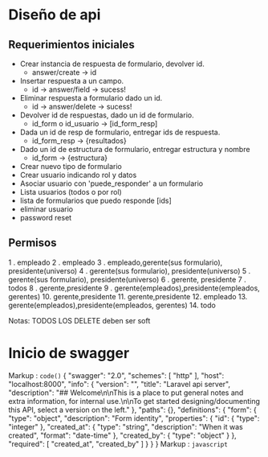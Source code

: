 # Diseño de api


## Requerimientos iniciales
- Crear instancia de respuesta de formulario, devolver id. 
    + answer/create -> id
- Insertar respuesta a un campo.  
    + id -> answer/field  -> sucess!
- Eliminar respuesta a formulario dado un id. 
    + id -> answer/delete -> sucess!
- Devolver id de respuestas, dado un id de formulario.
    + id_form o id_usuario -> [id_form_resp]
- Dada un id de resp de formulario, entregar ids de respuesta.
    +  id_form_resp -> {resultados}
- Dado un id de estructura de formulario, entregar estructura y nombre
    + id_form -> {estructura}
- Crear nuevo tipo de formulario
- Crear usuario indicando rol y datos
- Asociar usuario con 'puede_responder' a un formulario 
- Lista usuarios (todos o por rol)
- lista de formularios que puedo responde [ids]
- eliminar usuario
- password reset

## Permisos
1 . empleado
2 . empleado
3 . empleado,gerente(sus formulario), presidente(universo)
4 . gerente(sus formulario), presidente(universo)
5 . gerente(sus formulario), presidente(universo)
6 . gerente, presidente
7 . todos
8 . gerente,presidente
9 . gerente(empleados),presidente(empleados, gerentes)
10. gerente,presidente
11. gerente,presidente
12. empleado
13. gerente(empleados),presidente(empleados, gerentes)
14. todo

Notas: TODOS LOS DELETE deben ser soft


# Inicio de swagger
Markup :  `code()`
{
    "swagger": "2.0",
    "schemes": [
        "http"
    ],
    "host": "localhost:8000",
    "info": {
        "version": "",
        "title": "Laravel api server",
        "description": "## Welcome\n\nThis is a place to put general notes and extra information, for internal use.\n\nTo get started designing/documenting this API, select a version on the left."
    },
    "paths": {},
    "definitions": {
        "form": {
            "type": "object",
            "description": "Form identity",
            "properties": {
                "id": {
                    "type": "integer"
                },
                "created_at": {
                    "type": "string",
                    "description": "When it was created",
                    "format": "date-time"
                },
                "created_by": {
                    "type": "object"
                }
            },
            "required": [
                "created_at",
                "created_by"
            ]
        }
    }
}
Markup : ```javascript
         ```